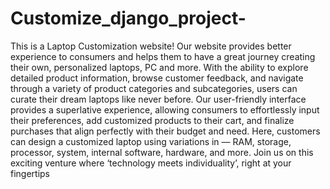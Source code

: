 # Customize_django_project-
This is a Laptop Customization website! Our website provides
better experience to consumers and helps them to have a great journey creating their own, personalized laptops, PC and more.	With the ability to explore detailed product information, browse customer feedback, and navigate through a variety of product categories and subcategories, users can curate their dream laptops like never before. Our user-friendly interface provides a superlative experience, allowing consumers to effortlessly input their preferences, add customized products to their cart, and finalize purchases that align perfectly with their budget and need.
Here, customers can design a customized laptop using variations in –– RAM, storage, processor, system, internal software, hardware, and more. Join us on this exciting venture where ‘technology meets
individuality’, right at your fingertips
